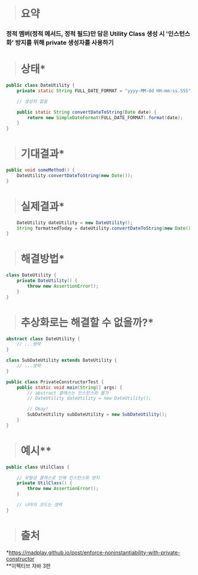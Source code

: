 ># 요약
### 정적 멤버(정적 메서드, 정적 필드)만 담은 Utility Class 생성 시 '인스턴스화' 방지를 위해 private 생성자를 사용하기

># 상태*
```java
public class DateUtility {
    private static String FULL_DATE_FORMAT = "yyyy-MM-dd HH:mm:ss.SSS";

    // 생성자 없음

    public static String convertDateToString(Date date) {
        return new SimpleDateFormat(FULL_DATE_FORMAT).format(date);
    }
}
```


># 기대결과*
```java
public void someMethod() {
    DateUtility.convertDateToString(new Date());
}
```

># 실제결과*
```java
    DateUtility dateUtility = new DateUtility();
    String formattedToday = dateUtility.convertDateToString(new Date());
}
```

># 해결방법*
```java
class DateUtility {
    private DateUtility() {
        throw new AssertionError();
    }
}
```


># 추상화로는 해결할 수 없을까?*
```java
abstract class DateUtility {
    // ...생략
}

class SubDateUtility extends DateUtility {
    // ...생략
}

public class PrivateConstructorTest {
    public static void main(String[] args) {
        // abstract 클래스는 인스턴스화 불가
        // DateUtility dateUtility = new DateUtility();

        // Okay!
        SubDateUtility subDateUtility = new SubDateUtility();
    }
}
```

># 예시**
```java
public class UtilClass {

    // 유틸성 클래스로 인해 인스턴스화 방지
    private UtilClass() {
        throw new AssertionError();
    }

    // 나머지 코드는 생략
}
```

># 출처
*https://madplay.github.io/post/enforce-noninstantiability-with-private-constructor    
**이펙티브 자바 3판   

